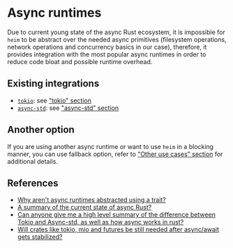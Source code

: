 # Async runtimes

Due to current young state of the async Rust ecosystem,
it is impossible for `heim` to be abstract over the needed async primitives
(filesystem operations, network operations and concurrency basics in our case),
therefore, it provides integration with the most popular async runtimes
in order to reduce code bloat and possible runtime overhead.

## Existing integrations

 * [`tokio`](https://tokio.rs): see ["tokio" section](./tokio.md)
 * [`async-std`](https://async.rs): see ["async-std" section](./async-std.md) 

## Another option

If you are using another async runtime
or want to use `heim` in a blocking manner,
you can use fallback option, refer to ["Other use cases" section](./polyfill.md)
for additional details.

## References

 * [Why aren't async runtimes abstracted using a trait?](https://www.reddit.com/r/rust/comments/f9gkn5/why_arent_async_runtimes_abstracted_using_a_trait/)
 * [A summary of the current state of async Rust?](https://www.reddit.com/r/rust/comments/ej649l/a_summary_of_the_current_state_of_async_rust/)
 * [Can anyone give me a high level summary of the difference between Tokio and Async-std, as well as how async works in rust?](https://www.reddit.com/r/rust/comments/dpjlkt/can_anyone_give_me_a_high_level_summary_of_the/)
 * [Will crates like tokio, mio and futures be still needed after async/await gets stabilized?](https://www.reddit.com/r/rust/comments/d6pw43/will_crates_like_tokio_mio_and_futures_be_still/)